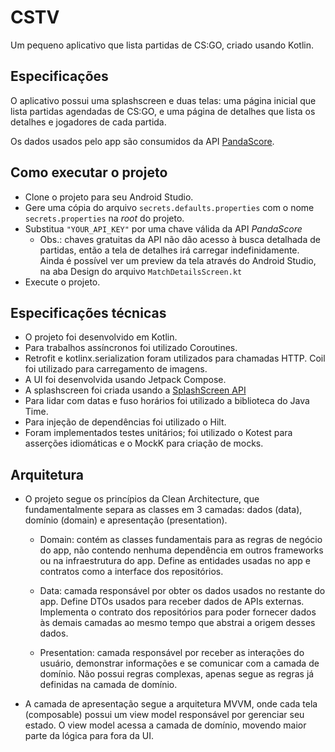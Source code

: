 # CSTV

Um pequeno aplicativo que lista partidas de CS:GO, criado usando Kotlin.

## Especificações

O aplicativo possui uma splashscreen e duas telas: uma página inicial que lista partidas agendadas
de CS:GO, e uma página de detalhes que lista os detalhes e jogadores de cada partida.

Os dados usados pelo app são consumidos da API [PandaScore](https://pandascore.co/).

## Como executar o projeto

* Clone o projeto para seu Android Studio.
* Gere uma cópia do arquivo `secrets.defaults.properties` com o nome `secrets.properties` na *root*
do projeto.
* Substitua `"YOUR_API_KEY"` por uma chave válida da API *PandaScore*
    * Obs.: chaves gratuitas da API não dão acesso à busca detalhada de partidas, então a tela de
  detalhes irá carregar indefinidamente. Ainda é possível ver um preview da tela através do Android
  Studio, na aba Design do arquivo `MatchDetailsScreen.kt`
* Execute o projeto.

## Especificações técnicas

* O projeto foi desenvolvido em Kotlin.
* Para trabalhos assíncronos foi utilizado Coroutines.
* Retrofit e kotlinx.serialization foram utilizados para chamadas HTTP. Coil foi utilizado para 
carregamento de imagens.
* A UI foi desenvolvida usando Jetpack Compose.
* A splashscreen foi criada usando a [SplashScreen API](https://developer.android.com/develop/ui/views/launch/splash-screen)
* Para lidar com datas e fuso horários foi utilizado a biblioteca do Java Time.
* Para injeção de dependências foi utilizado o Hilt.
* Foram implementados testes unitários; foi utilizado o Kotest para asserções idiomáticas e o MockK
para criação de mocks.

## Arquitetura

* O projeto segue os princípios da Clean Architecture, que fundamentalmente separa as classes em 3
camadas: dados (data), domínio (domain) e apresentação (presentation).

    * Domain: contém as classes fundamentais para as regras de negócio do app, não contendo nenhuma
    dependência em outros frameworks ou na infraestrutura do app. Define as entidades usadas no app
    e contratos como a interface dos repositórios.

    * Data: camada responsável por obter os dados usados no restante do app. Define DTOs usados para
    receber dados de APIs externas. Implementa o contrato dos repositórios para
    poder fornecer dados às demais camadas ao mesmo tempo que abstrai a origem desses dados.

    * Presentation: camada responsável por receber as interações do usuário, demonstrar informações
    e se comunicar com a camada de domínio. Não possui regras complexas, apenas segue as regras já
    definidas na camada de domínio.

* A camada de apresentação segue a arquitetura MVVM, onde cada tela (composable) possui um
view model responsável por gerenciar seu estado. O view model acessa a camada de domínio, movendo 
maior parte da lógica para fora da UI.
